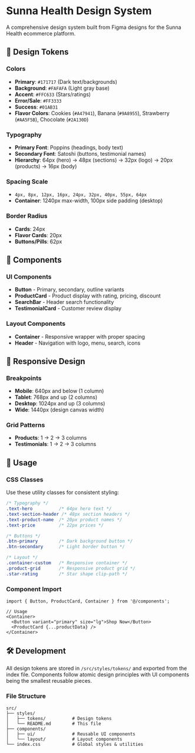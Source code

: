 # Sunna Health Design System

A comprehensive design system built from Figma designs for the Sunna Health ecommerce platform.

## 🎨 Design Tokens

### Colors
- **Primary**: `#171717` (Dark text/backgrounds)
- **Background**: `#FAFAFA` (Light gray base)
- **Accent**: `#FFC633` (Stars/ratings)
- **Error/Sale**: `#FF3333`
- **Success**: `#01AB31`
- **Flavor Colors**: Cookies (`#A47941`), Banana (`#9A8955`), Strawberry (`#AA5F5B`), Chocolate (`#2A130D`)

### Typography
- **Primary Font**: Poppins (headings, body text)
- **Secondary Font**: Satoshi (buttons, testimonial names)
- **Hierarchy**: 64px (hero) → 48px (sections) → 32px (logo) → 20px (products) → 16px (body)

### Spacing Scale
- `4px, 8px, 12px, 16px, 24px, 32px, 40px, 55px, 64px`
- **Container**: 1240px max-width, 100px side padding (desktop)

### Border Radius
- **Cards**: 24px
- **Flavor Cards**: 20px  
- **Buttons/Pills**: 62px

## 🧩 Components

### UI Components
- **Button** - Primary, secondary, outline variants
- **ProductCard** - Product display with rating, pricing, discount
- **SearchBar** - Header search functionality
- **TestimonialCard** - Customer review display

### Layout Components
- **Container** - Responsive wrapper with proper spacing
- **Header** - Navigation with logo, menu, search, icons

## 📱 Responsive Design

### Breakpoints
- **Mobile**: 640px and below (1 column)
- **Tablet**: 768px and up (2 columns)
- **Desktop**: 1024px and up (3 columns)
- **Wide**: 1440px (design canvas width)

### Grid Patterns
- **Products**: 1 → 2 → 3 columns
- **Testimonials**: 1 → 2 → 3 columns

## 🎯 Usage

### CSS Classes
Use these utility classes for consistent styling:

```css
/* Typography */
.text-hero          /* 64px hero text */
.text-section-header /* 48px section headers */
.text-product-name  /* 20px product names */
.text-price         /* 22px prices */

/* Buttons */
.btn-primary        /* Dark background button */
.btn-secondary      /* Light border button */

/* Layout */
.container-custom   /* Responsive container */
.product-grid       /* Responsive product grid */
.star-rating        /* Star shape clip-path */
```

### Component Import
```tsx
import { Button, ProductCard, Container } from '@/components';

// Usage
<Container>
  <Button variant="primary" size="lg">Shop Now</Button>
  <ProductCard {...productData} />
</Container>
```

## 🛠 Development

All design tokens are stored in `/src/styles/tokens/` and exported from the index file. Components follow atomic design principles with UI components being the smallest reusable pieces.

### File Structure
```
src/
├── styles/
│   ├── tokens/          # Design tokens
│   └── README.md        # This file
├── components/
│   ├── ui/              # Reusable UI components
│   └── layout/          # Layout components
└── index.css            # Global styles & utilities
```